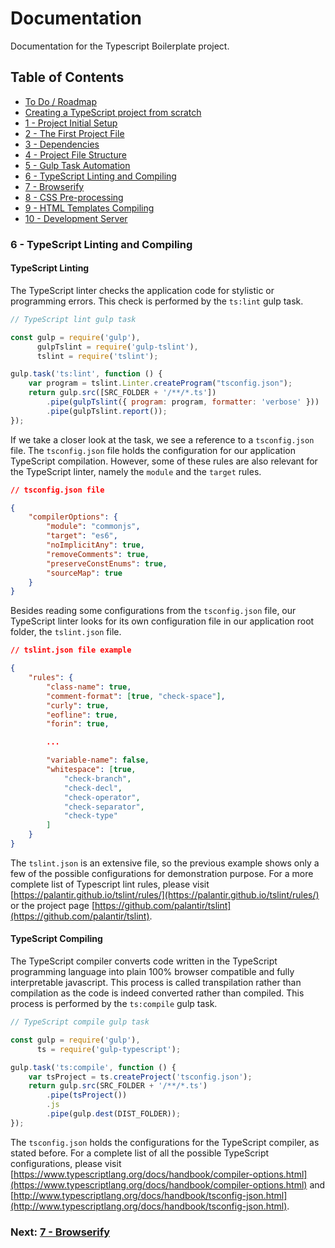# Documentation

Documentation for the Typescript Boilerplate project.


## Table of Contents

*  [To Do / Roadmap](index.md#roadmap)
*  [Creating a TypeScript project from scratch](index.md#creating-project)
*  [1 - Project Initial Setup](index.md#initial-setup)
*  [2 - The First Project File](index.md#first-file)
*  [3 - Dependencies](chapter2.html#dependencies)
*  [4 - Project File Structure](chapter3.html#file-structure)
*  [5 - Gulp Task Automation](chapter4.html#task-automation)
*  [6 - TypeScript Linting and Compiling](#typescript)
*  [7 - Browserify](chapter6.html#browserify)
*  [8 - CSS Pre-processing](chapter7.html#sass)
*  [9 - HTML Templates Compiling](chapter8.html#handlebars)
*  [10 - Development Server](chapter9.html#browser-sync)


### 6 - TypeScript Linting and Compiling <a name="typescript">

#### TypeScript Linting

The TypeScript linter checks the application code for stylistic or programming errors. This 
check is performed by the `ts:lint` gulp task. 

```javascript
// TypeScript lint gulp task

const gulp = require('gulp'),
      gulpTslint = require('gulp-tslint'),
      tslint = require('tslint');

gulp.task('ts:lint', function () {
    var program = tslint.Linter.createProgram("tsconfig.json");
    return gulp.src([SRC_FOLDER + '/**/*.ts'])
        .pipe(gulpTslint({ program: program, formatter: 'verbose' }))
        .pipe(gulpTslint.report());
});
```

If we take a closer look at the task, we see a reference to a `tsconfig.json` file. The `tsconfig.json`
file holds the configuration for our application TypeScript compilation. However, some of these rules are
also relevant for the TypeScript linter, namely the `module` and the `target` rules.

```json
// tsconfig.json file

{
    "compilerOptions": {
        "module": "commonjs",
        "target": "es6",
        "noImplicitAny": true,
        "removeComments": true,
        "preserveConstEnums": true,
        "sourceMap": true
    }
}
```

Besides reading some configurations from the `tsconfig.json` file, our TypeScript linter looks for its own
configuration file in our application root folder, the `tslint.json` file.

```json
// tslint.json file example

{
    "rules": {
        "class-name": true,
        "comment-format": [true, "check-space"],
        "curly": true,
        "eofline": true,
        "forin": true,

        ...

        "variable-name": false,
        "whitespace": [true,
            "check-branch",
            "check-decl",
            "check-operator",
            "check-separator",
            "check-type"
        ]
    }
}
```

The `tslint.json` is an extensive file, so the previous example shows only a few of the possible configurations
for demonstration purpose. For a more complete list of Typescript lint rules, please visit 
[https://palantir.github.io/tslint/rules/](https://palantir.github.io/tslint/rules/) or the project page
[https://github.com/palantir/tslint](https://github.com/palantir/tslint).

#### TypeScript Compiling

The TypeScript compiler converts code written in the TypeScript programming language into plain 100% browser
compatible and fully interpretable javascript. This process is called transpilation rather than compilation
as the code is indeed converted rather than compiled. This process is performed by the `ts:compile` gulp task.

```javascript
// TypeScript compile gulp task

const gulp = require('gulp'),
      ts = require('gulp-typescript');

gulp.task('ts:compile', function () {
    var tsProject = ts.createProject('tsconfig.json');
    return gulp.src(SRC_FOLDER + '/**/*.ts')
        .pipe(tsProject())
        .js
        .pipe(gulp.dest(DIST_FOLDER));
});
```

The `tsconfig.json` holds the configurations for the TypeScript compiler, as stated before. For a complete list 
of all the possible TypeScript configurations, please visit 
[https://www.typescriptlang.org/docs/handbook/compiler-options.html](https://www.typescriptlang.org/docs/handbook/compiler-options.html)
and [http://www.typescriptlang.org/docs/handbook/tsconfig-json.html](http://www.typescriptlang.org/docs/handbook/tsconfig-json.html).


### Next: [7 - Browserify](chapter6.html#browserify)
